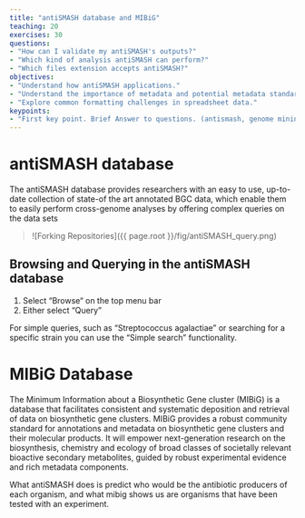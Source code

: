 ```yaml
---
title: "antiSMASH database and MIBiG"
teaching: 20
exercises: 30
questions:
- "How can I validate my antiSMASH's outputs?"
- "Which kind of analysis antiSMASH can perform?"
- "Which files extension accepts antiSMASH?"
objectives:
- "Understand how antiSMASH applications."
- "Understand the importance of metadata and potential metadata standards."
- "Explore common formatting challenges in spreadsheet data."
keypoints:
- "First key point. Brief Answer to questions. (antismash, genome mining, secondary metabolism, bacteria, bioactive coumpounds)"
---
```


# antiSMASH database
The antiSMASH database provides researchers with an easy to use, up-to-date collection of state-of the art annotated BGC data, which enable them to easily perform cross-genome analyses by offering complex queries on the data sets

> ![Forking Repositories]({{ page.root }}/fig/antiSMASH_query.png)

## Browsing and Querying in the antiSMASH database

1. Select “Browse“ on the top menu bar 
2. Either select “Query”

For simple queries, such as “Streptococcus agalactiae” or searching for a specific strain 
you can use the “Simple search”  functionality.



# MIBiG Database
The Minimum Information about a Biosynthetic Gene cluster (MIBiG) is a database that facilitates consistent and systematic deposition and retrieval of data on biosynthetic gene clusters. MIBiG provides a robust community standard for annotations and metadata on biosynthetic gene clusters and their molecular products. It will empower next-generation research on the biosynthesis, chemistry and ecology of broad classes of societally relevant bioactive secondary metabolites, guided by robust experimental evidence and rich metadata components.


What antiSMASH does is predict who would be the antibiotic producers of each organism, and what mibig shows us are organisms that have been tested with an experiment.
